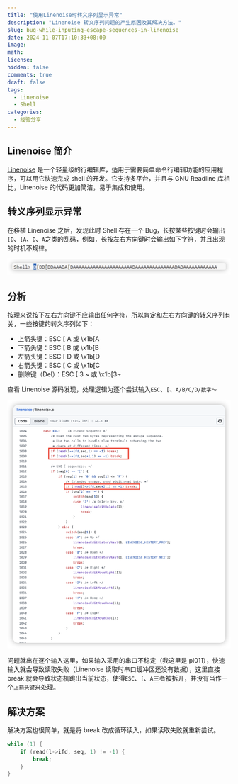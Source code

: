 ```yaml
---
title: "使用Linenoise时转义序列显示异常"
description: "Linenoise 转义序列问题的产生原因及其解决方法。"
slug: bug-while-inputing-escape-sequences-in-linenoise
date: 2024-11-07T17:10:33+08:00
image:
math:
license:
hidden: false
comments: true
draft: false
tags:
  - Linenoise
  - Shell
categories:
  - 经验分享
---
```


## Linenoise 简介

[Linenoise](https://github.com/antirez/linenoise/blob/master/linenoise.c) 是一个轻量级的行编辑库，适用于需要简单命令行编辑功能的应用程序，可以用它快速完成 shell 的开发。它支持多平台，并且与 GNU Readline 库相比，Linenoise 的代码更加简洁，易于集成和使用。

## 转义序列显示异常

在移植 Linenoise 之后，发现此时 Shell 存在一个 Bug，长按某些按键时会输出`[D`、`[A`、`D`、`A`之类的乱码，例如，长按左右方向键时会输出如下字符，并且出现的时机不规律。

![alt text](post/bug-while-inputing-escape-sequences-in-linenoise/imgs/img1.png)

## 分析

按理来说按下左右方向键不应输出任何字符，所以肯定和左右方向键的转义序列有关，一些按键的转义序列如下：

- 上箭头键：ESC [ A 或 \x1b[A
- 下箭头键：ESC [ B 或 \x1b[B
- 左箭头键：ESC [ D 或 \x1b[D
- 右箭头键：ESC [ C 或 \x1b[C
- 删除键（Del）：ESC [ 3 ~ 或 \x1b[3~

查看 Linenoise 源码发现，处理逻辑为逐个尝试输入`ESC`、`[`、`A/B/C/D/数字～`

![alt text](post/bug-while-inputing-escape-sequences-in-linenoise/imgs/img2.png)

问题就出在逐个输入这里，如果输入采用的串口不稳定（我这里是 pl011），快速输入就会导致读取失败（Linenoise 读取时串口缓冲区还没有数据），这里直接 break 就会导致状态机跳出当前状态，使得`ESC`、`[`、`A`三者被拆开，并没有当作一个`上箭头键`来处理。

## 解决方案

解决方案也很简单，就是将 break 改成循环读入，如果读取失败就重新尝试。

```c
while (1) {
    if (read(l->ifd, seq, 1) != -1) {
        break;
    }
}
```

